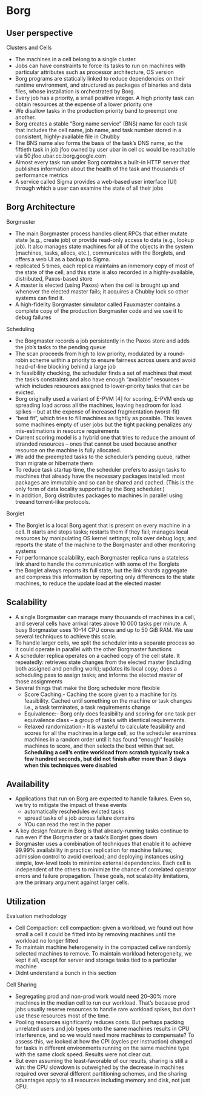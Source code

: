 # Borg

## User perspective

Clusters and Cells
* The machines in a cell belong to a single cluster.
* Jobs can have constraints to force its tasks to run on machines with particular attributes such as processor architecture, OS version
* Borg programs are statically linked to reduce dependencies on their runtime environment, and structured as packages of binaries and data files, whose installation is orchestrated by Borg.
* Every job has a priority, a small positive integer. A high priority task can obtain resources at the expense of a lower priority one 
* We disallow tasks in the production priority band to preempt one another.
* Borg creates a stable “Borg name service” (BNS) name for each task that includes the cell name, job name, and task number stored in  a consistent,
highly-available file in Chubby 
* The BNS name also forms the basis of the task’s DNS name, so the fiftieth task in job jfoo owned by user ubar in cell cc would be reachable via 50.jfoo.ubar.cc.borg.google.com
* Almost every task run under Borg contains a built-in HTTP server that publishes information about the health of the task and thousands of performance metrics
* A service called Sigma provides a web-based user interface (UI) through which a user can examine the state of all
their jobs

## Borg Architecture

Borgmaster
* The main Borgmaster process handles client RPCs that either mutate state (e.g., create job) or provide read-only access to data (e.g., lookup job). It also manages state machines for all of the objects in the system (machines, tasks, allocs, etc.), communicates with the Borglets, and offers a web UI as a backup to Sigma.
* replicated 5 times, each replica maintains an inmemory copy of most of the state of the cell, and this state is also recorded in a highly-available, distributed, Paxos-based store 
* A master is elected (using Paxos) when the cell is brought up and whenever the elected master fails; it acquires a Chubby lock so other systems can find it.
* A high-fidelity Borgmaster simulator called Fauxmaster contains a complete copy of the production Borgmaster code and we use it to debug failures

Scheduling 
* the Borgmaster records a job persistently in the Paxos store and adds the job’s tasks to the pending queue
* The scan proceeds from high to low priority, modulated by a round-robin scheme within a priority to ensure fairness across users and avoid head-of-line blocking behind a large job
* In feasibility checking, the scheduler finds a set of machines that meet the task’s constraints and also have enough “available” resources – which includes resources assigned to lower-priority tasks that can be evicted.
* Borg originally used a variant of E-PVM [4] for scoring,  E-PVM ends up spreading load across all the machines, leaving headroom for load spikes – but at the expense of increased fragmentation (worst-fit)
*  “best fit”, which tries to fill machines as tightly as possible. This leaves some machines empty of user jobs  but the tight packing penalizes any mis-estimations in resource requirements
* Current scoring model is a hybrid one that tries to reduce the amount of stranded resources – ones that cannot be used because another resource on the machine is fully allocated.
* We add the preempted tasks to the scheduler’s pending queue, rather than migrate or hibernate them
* To reduce task startup time, the scheduler prefers to assign tasks to machines that already have the necessary packages
installed: most packages are immutable and so can be shared and cached. (This is the only form of data locality supported by the Borg scheduler.)
* In addition, Borg distributes packages to machines in parallel using treeand torrent-like protocols.

Borglet
* The Borglet is a local Borg agent that is present on every machine in a cell. It starts and stops tasks; restarts them if they fail; manages local resources by manipulating OS kernel settings; rolls over debug logs; and reports the state of the machine to the Borgmaster and other monitoring systems
* For performance scalability, each Borgmaster replica runs a stateless link shard to handle the communication with some of the Borglets
* the Borglet always reports its full state, but the link shards aggregate and compress this information by reporting only differences to the state machines, to reduce the update load at the elected master


## Scalability
* A single Borgmaster can manage many thousands of machines in a cell, and several cells have arrival rates above 10 000 tasks per minute. A busy Borgmaster uses 10–14 CPU cores and up to 50 GiB RAM. We use several techniques to achieve this scale.
* To handle larger cells, we split the scheduler into a separate process so it could operate in parallel with the other Borgmaster functions
* A scheduler replica operates on a cached copy of the cell state. It repeatedly: retrieves state changes from the elected master (including both assigned and pending work); updates its local copy; does a scheduling pass to assign tasks; and informs the elected master of those assignments
* Several things that make the Borg scheduler more flexible
  * Score Caching:- Caching the score given to a machine for its feasibility. Cached until something on the machine or task changes i.e., a task terminates, a task requirements change
  * Equivalence:- Borg only does feasibility and scoring for one task per equivalence class – a group of tasks with identical requirements.
  * Relaxed randomization:-  It is wasteful to calculate feasibility and scores for all the machines in a large cell, so the scheduler examines machines in a random order until it has found “enough” feasible machines to score, and then selects the best within that set. **Scheduling a cell’s entire workload from scratch typically took a few hundred seconds, but did not finish after more than 3 days when this techniques were disabled**


## Availability

* Applications that run on Borg are expected to handle failures. Even so, we try to mitigate the impact of these events
  * automatically reschedules evicted tasks
  * spread tasks of a job across failure domains
  * YOu can read the rest in the paper
* A key design feature in Borg is that already-running tasks continue to run even if the Borgmaster or a task’s Borglet goes down
* Borgmaster uses a combination of techniques that enable it to achieve 99.99% availability in practice: replication for machine failures; admission control to avoid overload; and deploying instances using simple, low-level tools to minimize external dependencies. Each cell is independent of the others to minimize the chance of correlated operator errors and failure propagation. These goals, not scalability limitations, are the primary argument against larger cells.

## Utilization 

Evaluation methodology
* Cell Compaction: cell compaction: given a workload, we found out how small a cell it could be fitted into by removing machines until the workload no longer fitted
* To maintain machine heterogeneity in the compacted cellwe randomly selected machines to remove. To maintain workload heterogeneity, we kept it all, except for server and storage tasks tied to a particular machine 
* Didnt understand a bunch in this section

Cell Sharing
* Segregating prod and non-prod work would need 20–30% more machines in the median cell to run our workload. That’s because prod jobs usually reserve resources to handle rare workload spikes, but don’t use these resources most of the time. 
* Pooling resources significantly reduces costs. But perhaps packing unrelated users and job types onto the same machines results in CPU interference, and so we would need more machines to compensate?  To assess this, we looked at how the CPI (cycles per instruction) changed for tasks in different environments running on the same machine type with the same clock speed. Results were not clear cut.
* But even assuming the least-favorable of our results, sharing is still a win: the CPU slowdown is outweighed by the decrease in machines required over several different partitioning schemes, and the sharing advantages apply to all resources including memory and disk, not just CPU.

